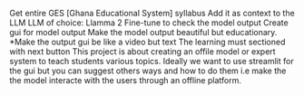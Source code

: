 Get entire GES [Ghana Educational System] syllabus
Add it as context to the LLM
LLM of choice: Llamma 2
Fine-tune to check the model output
Create gui for model output
Make the model output beautiful but educationary.
*Make the output gui be like a video but text
The learning must sectioned with next button
This project is about creating an offile model or expert system to teach students various topics.
Ideally we want to use streamlit for the gui but you can suggest others ways and how to do them i.e make the the model interacte with the users through an offline platform.